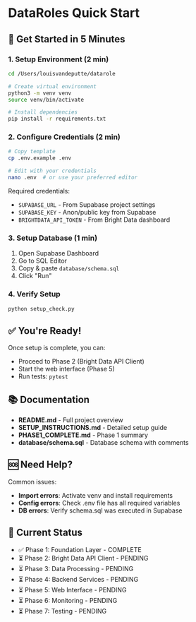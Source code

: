 # DataRoles Quick Start

## 🚀 Get Started in 5 Minutes

### 1. Setup Environment (2 min)

```bash
cd /Users/louisvandeputte/datarole

# Create virtual environment
python3 -m venv venv
source venv/bin/activate

# Install dependencies
pip install -r requirements.txt
```

### 2. Configure Credentials (2 min)

```bash
# Copy template
cp .env.example .env

# Edit with your credentials
nano .env  # or use your preferred editor
```

Required credentials:
- `SUPABASE_URL` - From Supabase project settings
- `SUPABASE_KEY` - Anon/public key from Supabase
- `BRIGHTDATA_API_TOKEN` - From Bright Data dashboard

### 3. Setup Database (1 min)

1. Open Supabase Dashboard
2. Go to SQL Editor
3. Copy & paste `database/schema.sql`
4. Click "Run"

### 4. Verify Setup

```bash
python setup_check.py
```

## ✅ You're Ready!

Once setup is complete, you can:
- Proceed to Phase 2 (Bright Data API Client)
- Start the web interface (Phase 5)
- Run tests: `pytest`

## 📚 Documentation

- **README.md** - Full project overview
- **SETUP_INSTRUCTIONS.md** - Detailed setup guide
- **PHASE1_COMPLETE.md** - Phase 1 summary
- **database/schema.sql** - Database schema with comments

## 🆘 Need Help?

Common issues:
- **Import errors**: Activate venv and install requirements
- **Config errors**: Check .env file has all required variables
- **DB errors**: Verify schema.sql was executed in Supabase

## 🎯 Current Status

- ✅ Phase 1: Foundation Layer - COMPLETE
- ⏳ Phase 2: Bright Data API Client - PENDING
- ⏳ Phase 3: Data Processing - PENDING
- ⏳ Phase 4: Backend Services - PENDING
- ⏳ Phase 5: Web Interface - PENDING
- ⏳ Phase 6: Monitoring - PENDING
- ⏳ Phase 7: Testing - PENDING
